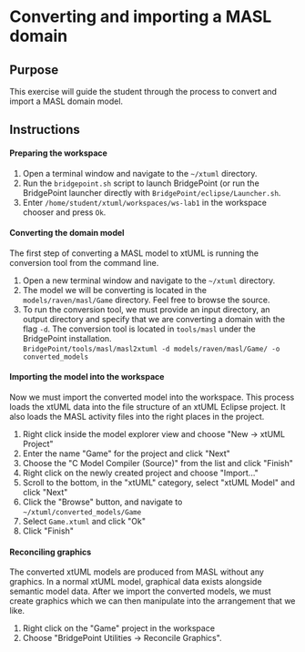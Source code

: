 Converting and importing a MASL domain
======================================

## Purpose

This exercise will guide the student through the process to convert and import a
MASL domain model.

## Instructions

#### Preparing the workspace

1. Open a terminal window and navigate to the `~/xtuml` directory.  
2. Run the `bridgepoint.sh` script to launch BridgePoint (or run the BridgePoint
launcher directly with `BridgePoint/eclipse/Launcher.sh`.  
3. Enter `/home/student/xtuml/workspaces/ws-lab1` in the workspace chooser and
press `Ok`.  

#### Converting the domain model

The first step of converting a MASL model to xtUML is running the conversion
tool from the command line.

1. Open a new terminal window and navigate to the `~/xtuml` directory.  
2. The model we will be converting is located in the `models/raven/masl/Game`
directory. Feel free to browse the source.  
3. To run the conversion tool, we must provide an input directory, an output
directory and specify that we are converting a domain with the flag `-d`. The
conversion tool is located in `tools/masl` under the BridgePoint installation.  
    `BridgePoint/tools/masl/masl2xtuml -d models/raven/masl/Game/ -o converted_models`

#### Importing the model into the workspace

Now we must import the converted model into the workspace. This process loads
the xtUML data into the file structure of an xtUML Eclipse project. It also
loads the MASL activity files into the right places in the project.

1. Right click inside the model explorer view and choose "New -> xtUML Project"  
2. Enter the name "Game" for the project and click "Next"  
3. Choose the "C Model Compiler (Source)" from the list and click "Finish"  
4. Right click on the newly created project and choose "Import..."  
5. Scroll to the bottom, in the "xtUML" category, select "xtUML Model" and click
"Next"  
6. Click the "Browse" button, and navigate to `~/xtuml/converted_models/Game`  
7. Select `Game.xtuml` and click "Ok"  
8. Click "Finish"  

#### Reconciling graphics

The converted xtUML models are produced from MASL without any graphics. In a
normal xtUML model, graphical data exists alongside semantic model data. After
we import the converted models, we must create graphics which we can then
manipulate into the arrangement that we like.

1. Right click on the "Game" project in the workspace  
2. Choose "BridgePoint Utilities -> Reconcile Graphics".
